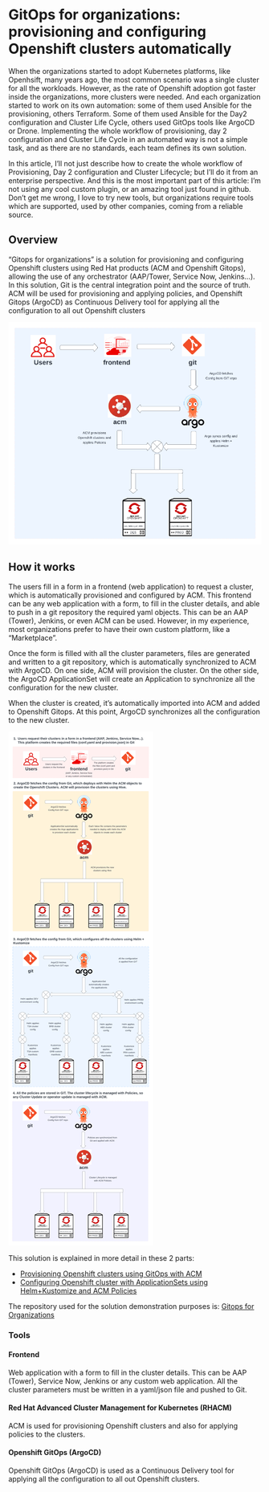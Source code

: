# GitOps for organizations: provisioning and configuring Openshift clusters automatically

When the organizations started to adopt Kubernetes platforms, like Openhsift, many years ago,  the most common scenario was a single cluster for all the workloads. However, as the rate of Openshift adoption got faster inside the organizations, more clusters were needed. And each organization started to work on its own automation: some of them used Ansible for the provisioning, others Terraform. Some of them used Ansible for the Day2 configuration and Cluster Life Cycle, others used GitOps tools like ArgoCD or Drone. Implementing the whole workflow of provisioning, day 2 configuration and Cluster Life Cycle in an automated way is not a simple task, and as there are no standards, each team defines its own solution.

In this article, I’ll not just describe how to create the whole workflow of Provisioning, Day 2 configuration and Cluster Lifecycle; but I’ll do it from an enterprise perspective. And this is the most important part of this article: I’m not using any cool custom plugin, or an amazing tool just found in github. Don’t get me wrong, I love to try new tools, but organizations require tools which are supported, used by other companies, coming from a reliable source.

## Overview

“Gitops for organizations” is a solution for provisioning and configuring Openshift clusters using Red Hat products (ACM and Openshift Gitops), allowing the use of any orchestrator (AAP/Tower, Service Now, Jenkins…). In this solution, Git is the central integration point and the source of truth. ACM will be used for provisioning and applying policies, and Openshift Gitops (ArgoCD) as Continuous Delivery tool for applying all the configuration to all out Openshift clusters

![Openshift Gitops Overview](img/gitops-for-organization-overview.png)

## How it works

The users fill in a form in a frontend (web application) to request a cluster, which is automatically provisioned and configured by ACM. This frontend can be any web application with a form, to fill in the cluster details, and able to push in a git repository the required yaml objects. This can be an AAP (Tower), Jenkins, or even ACM can be used. However, in my experience, most organizations prefer to have their own custom platform, like a “Marketplace”.

Once the form is filled with all the cluster parameters, files are generated and written to a git repository, which is automatically synchronized to ACM with ArgoCD. On one side, ACM will provision the cluster. On the other side, the ArgoCD ApplicationSet will create an Application to synchronize all the configuration for the new cluster. 

When the cluster is created, it’s automatically imported into ACM and added to Openshift Gitops. At this point, ArgoCD synchronizes all the configuration to the new cluster.

![Openshift Gitops Overview](img/gitops-for-organization-solution.png)

This solution is explained in more detail in these 2 parts:

* [Provisioning Openshift clusters using GitOps with ACM](docs/Part-1.md)
* [Configuring Openshift cluster with ApplicationSets using Helm+Kustomize and ACM Policies](docs/Part-2.md)

The repository used for the solution demonstration purposes is: [Gitops for Organizations](https://github.com/albertogd/gitops-for-organizations)


### Tools

#### Frontend
Web application with a form to fill in the cluster details. This can be AAP (Tower), Service Now, Jenkins or any custom web application. All the cluster parameters must be written in a yaml/json file and pushed to Git.

#### Red Hat Advanced Cluster Management for Kubernetes (RHACM)
ACM is used for provisioning Openshift clusters and also for applying policies to the clusters.

#### Openshift GitOps (ArgoCD)
Openshift GitOps (ArgoCD) is used as a Continuous Delivery tool for applying all the configuration to all out Openshift clusters.





